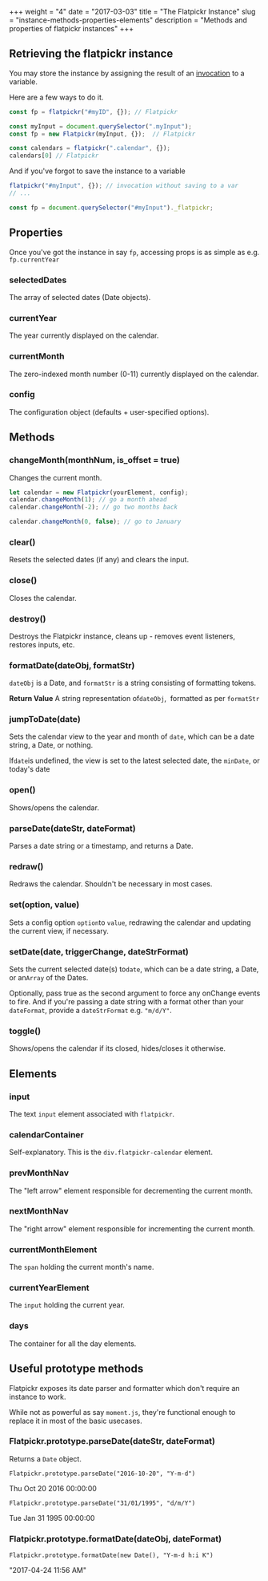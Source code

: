 +++
weight = "4"
date = "2017-03-03"
title = "The Flatpickr Instance"
slug = "instance-methods-properties-elements"
description = "Methods and properties of flatpickr instances"
+++

## Retrieving the flatpickr instance

You may store the instance by assigning the result of an [invocation](/getting-started/#usage) to a variable.

Here are a few ways to do it.

```js
const fp = flatpickr("#myID", {}); // Flatpickr
```

```js
const myInput = document.querySelector(".myInput");
const fp = new Flatpickr(myInput, {});  // Flatpickr
```

```js
const calendars = flatpickr(".calendar", {});
calendars[0] // Flatpickr
```

And if you've forgot to save the instance to a variable

```js
flatpickr("#myInput", {}); // invocation without saving to a var
// ...

const fp = document.querySelector("#myInput")._flatpickr;
```

## Properties

Once you've got the instance in say `fp`, accessing props is as simple as e.g. `fp.currentYear`

### selectedDates
The array of selected dates (Date objects).

### currentYear
The year currently displayed on the calendar.

### currentMonth
The zero-indexed month number (0-11) currently displayed on the calendar.

### config
The configuration object (defaults + user-specified options).

## Methods

### changeMonth(monthNum, is_offset = true)

Changes the current month.
```js
let calendar = new Flatpickr(yourElement, config);
calendar.changeMonth(1); // go a month ahead
calendar.changeMonth(-2); // go two months back

calendar.changeMonth(0, false); // go to January
```

### clear()
Resets the selected dates (if any) and clears the input.


### close()
Closes the calendar.


### destroy()

Destroys the Flatpickr instance, cleans up - removes event listeners, restores inputs, etc.

### formatDate(dateObj, formatStr)

`dateObj` is a Date, and `formatStr` is a string consisting of formatting tokens.

**Return Value**
A string representation of`dateObj`,  formatted as per `formatStr`


### jumpToDate(date)

Sets the calendar view to the year and month of `date`, which can be a date string, a Date, or nothing.

If`date`is undefined, the view is set to the latest selected date, the `minDate`, or today's date


### open()
Shows/opens the calendar.


### parseDate(dateStr, dateFormat)
Parses a date string or a timestamp, and returns a Date.


### redraw()
Redraws the calendar. Shouldn't be necessary in most cases.

### set(option, value)

Sets a config option `option`to `value`, redrawing the calendar and updating the current view, if necessary.

### setDate(date, triggerChange, dateStrFormat)

Sets the current selected date(s) to`date`, which can be a date string, a Date, or an`Array` of the Dates.

Optionally, pass true as the second argument to force any onChange events to fire.
And if you're passing a date string with a format other than your `dateFormat`, provide a `dateStrFormat` e.g. `"m/d/Y"`.


### toggle()
Shows/opens the calendar if its closed, hides/closes it otherwise.



## Elements

### input
The text `input` element associated with `flatpickr`.

### calendarContainer

Self-explanatory. This is the `div.flatpickr-calendar` element.

### prevMonthNav
The "left arrow" element responsible for decrementing the current month.

### nextMonthNav
The "right arrow" element responsible for incrementing the current month.


### currentMonthElement
The `span` holding the current month's name.

### currentYearElement
The `input` holding the current year.


### days
The container for all the day elements. 

## Useful prototype methods

Flatpickr exposes its date parser and formatter which don't require an instance to work.

While not as powerful as say `moment.js`, they're functional enough to replace it in most of the basic usecases.

### Flatpickr.prototype.parseDate(dateStr, dateFormat)

Returns a `Date` object.

`Flatpickr.prototype.parseDate("2016-10-20", "Y-m-d")`

Thu Oct 20 2016 00:00:00

`Flatpickr.prototype.parseDate("31/01/1995", "d/m/Y")`

Tue Jan 31 1995 00:00:00

### Flatpickr.prototype.formatDate(dateObj, dateFormat)
`Flatpickr.prototype.formatDate(new Date(), "Y-m-d h:i K")`

"2017-04-24 11:56 AM"